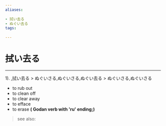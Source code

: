 ```yaml
---
aliases:
    
- 拭い去る
- ぬぐい去る
tags:
    
---
```


# 拭い去る
---
1).
,拭い去る > ぬぐいさる,ぬぐいさる,ぬぐい去る > ぬぐいさる,ぬぐいさる

- to rub out
- to clean off
- to clear away
- to efface
- to erase
**( Godan verb with 'ru' ending;)**
> see also: 
            